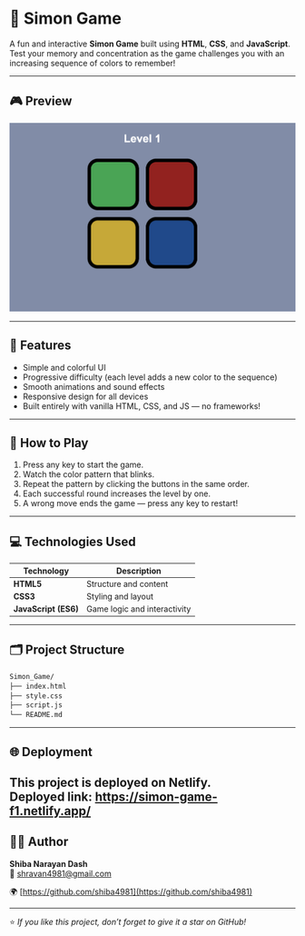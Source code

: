 # 🧠 Simon Game

A fun and interactive **Simon Game** built using **HTML**, **CSS**, and **JavaScript**.  
Test your memory and concentration as the game challenges you with an increasing sequence of colors to remember!

---

## 🎮 Preview

![Simon Game Screenshot](https://raw.githubusercontent.com/shiba4981/Simon_Game/main/demo.png)

---

## 🚀 Features

- Simple and colorful UI  
- Progressive difficulty (each level adds a new color to the sequence)  
- Smooth animations and sound effects  
- Responsive design for all devices  
- Built entirely with vanilla HTML, CSS, and JS — no frameworks!

---

## 🧩 How to Play

1. Press any key to start the game.  
2. Watch the color pattern that blinks.  
3. Repeat the pattern by clicking the buttons in the same order.  
4. Each successful round increases the level by one.  
5. A wrong move ends the game — press any key to restart!

---

## 💻 Technologies Used

| Technology | Description |
|-------------|-------------|
| **HTML5** | Structure and content |
| **CSS3** | Styling and layout |
| **JavaScript (ES6)** | Game logic and interactivity |

---

## 🗂️ Project Structure

```bash
Simon_Game/
├── index.html
├── style.css
├── script.js
└── README.md
```
---

## 🌐 Deployment

This project is deployed on **Netlify**.  
Deployed link:
    https://simon-game-f1.netlify.app/
---

## 🧑‍💻 Author

**Shiba Narayan Dash**  
📧 [shravan4981@gmail.com](mailto:shravan4981@gmail.com)

🌍 [https://github.com/shiba4981](https://github.com/shiba4981)

---

⭐ *If you like this project, don’t forget to give it a star on GitHub!*

